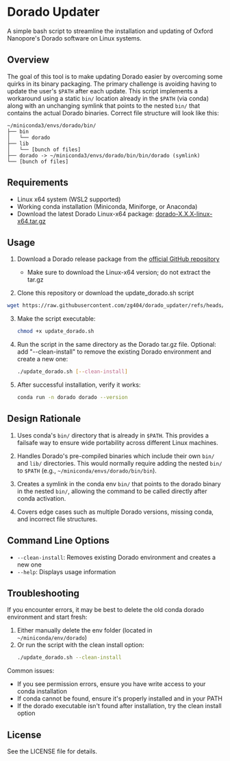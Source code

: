 # Dorado Updater

A simple bash script to streamline the installation and updating of Oxford Nanopore's Dorado software on Linux systems.

## Overview

The goal of this tool is to make updating Dorado easier by overcoming some quirks in its binary packaging. The primary challenge is avoiding having to update the user's `$PATH` after each update. This script implements a workaround using a static `bin/` location already in the `$PATH` (via conda) along with an unchanging symlink that points to the nested `bin/` that contains the actual Dorado binaries.
Correct file structure will look like this:
```
~/miniconda3/envs/dorado/bin/
├── bin
│   └── dorado
├── lib
│   └── [bunch of files]
├── dorado -> ~/miniconda3/envs/dorado/bin/bin/dorado (symlink)
└── [bunch of files]
```
## Requirements

- Linux x64 system (WSL2 supported)
- Working conda installation (Miniconda, Miniforge, or Anaconda)
- Download the latest Dorado Linux-x64 package: [dorado-X.X.X-linux-x64.tar.gz](https://github.com/nanoporetech/dorado?tab=readme-ov-file#installation)

## Usage

1. Download a Dorado release package from the [official GitHub repository](https://github.com/nanoporetech/dorado?tab=readme-ov-file#installation)
   - Make sure to download the Linux-x64 version; do not extract the tar.gz
   
2. Clone this repository or download the update_dorado.sh script
```bash
wget https://raw.githubusercontent.com/zg404/dorado_updater/refs/heads/main/update_dorado.sh
```

3. Make the script executable:
   ```bash
   chmod +x update_dorado.sh
   ```

4. Run the script in the same directory as the Dorado tar.gz file. Optional: add "--clean-install" to remove the existing Dorado environment and create a new one:
   ```bash
   ./update_dorado.sh [--clean-install]
   ```

5. After successful installation, verify it works:
   ```bash
   conda run -n dorado dorado --version
   ```



## Design Rationale

1. Uses conda's `bin/` directory that is already in `$PATH`. This provides a failsafe way to ensure wide portability across different Linux machines.

2. Handles Dorado's pre-compiled binaries which include their own `bin/` and `lib/` directories. This would normally require adding the nested `bin/` to `$PATH` (e.g., `~/miniconda/envs/dorado/bin/bin`).

3. Creates a symlink in the conda env `bin/` that points to the dorado binary in the nested `bin/`, allowing the command to be called directly after conda activation.

4. Covers edge cases such as multiple Dorado versions, missing conda, and incorrect file structures.



## Command Line Options

- `--clean-install`: Removes existing Dorado environment and creates a new one
- `--help`: Displays usage information

## Troubleshooting

If you encounter errors, it may be best to delete the old conda dorado environment and start fresh:

1. Either manually delete the env folder (located in `~/miniconda/env/dorado`)
2. Or run the script with the clean install option:
   ```bash
   ./update_dorado.sh --clean-install
   ```

Common issues:
- If you see permission errors, ensure you have write access to your conda installation
- If conda cannot be found, ensure it's properly installed and in your PATH
- If the dorado executable isn't found after installation, try the clean install option

## License

See the LICENSE file for details.
